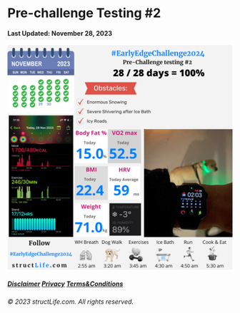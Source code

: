 # Pre-challenge Testing #2

#### Last Updated: November 28, 2023

![Daily report for November 28, 2023 from structLife.com for a 2024 daily morning routine pre-challenge testing 2 - EarlyEdgeChallenge2024. ](../images/products/challenge-2023-11-28-pre-challenge-testing-2-EarlyEdgeChallenge2024.png)


##### [Disclaimer](/about-disclaimer)  [Privacy](/about-privacy-policy)  [Terms&Conditions](/about-terms-conditions)

###### © 2023 structLife.com. All rights reserved.